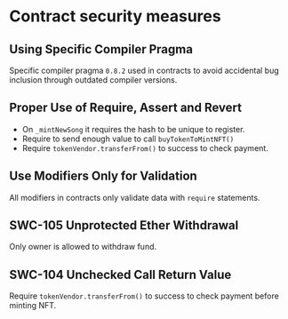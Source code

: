 # Contract security measures

## Using Specific Compiler Pragma

Specific compiler pragma `0.8.2` used in contracts to avoid accidental bug inclusion through outdated compiler versions.

## Proper Use of Require, Assert and Revert

- On `_mintNewSong` it requires the hash to be unique to register.
- Require to send enough value to call `buyTokenToMintNFT()`
- Require `tokenVendor.transferFrom()` to success to check payment.

## Use Modifiers Only for Validation

All modifiers in contracts only validate data with `require` statements.

## SWC-105 Unprotected Ether Withdrawal

Only owner is allowed to withdraw fund.

## SWC-104 Unchecked Call Return Value

Require `tokenVendor.transferFrom()` to success to check payment before minting NFT.
